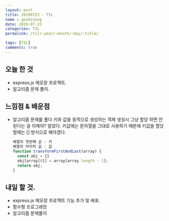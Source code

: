 ```yaml
---
layout: post
title: 20190723 - TIL
name : goodzzong
date: 2019-07-23
categories: TIL
permalink: /til/:year/:month/:day/:title/

tags: [TIL]
comments: true
---
```


## 오늘 한 것

- express.js 메모장 프로젝트.
- 알고리즘 문제 풀이.
  
## 느낌점 & 배운점

- 알고리즘 문제를 풀다 키와 값을 동적으로 생성하는 객체 생성시 
  그냥 할당 하면 안된다는 걸 이제야? 알았다.
  키값에는 문자열을 그대로 사용하기 때문에 키값을 할당할때는 [] 방식으로 해야겠다.
  ```js
  배열의 첫번째 값 : 키
  배열의 마지막 값 : 값
  function transformFirstAndLast(array) {
    const obj = {}
    obj[array[0]] = array[array.length - 1];
    return obj;
  }

  ```

## 내일 할 것.

- express.js 메모장 프로젝트 기능 추가 및 배포.
- 함수형 프로그래밍
- 알고리즘 문제풀이

